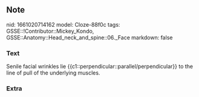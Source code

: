 ## Note
nid: 1661020714162
model: Cloze-88f0c
tags: GSSE::!Contributor::Mickey_Kondo, GSSE::Anatomy::Head_neck_and_spine::06._Face
markdown: false

### Text
Senile facial wrinkles lie {{c1::perpendicular::parallel/perpendicular}} to the line of pull of the underlying muscles.

### Extra

